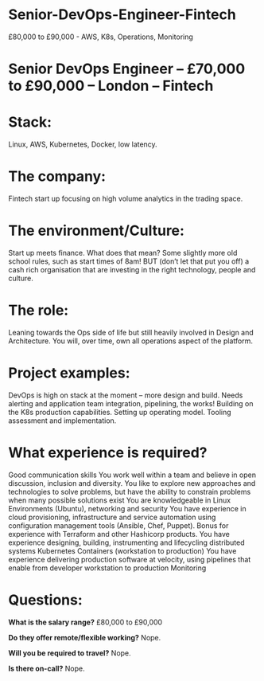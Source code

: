 # Senior-DevOps-Engineer-Fintech
£80,000 to £90,000 - AWS, K8s, Operations, Monitoring

# Senior DevOps Engineer – £70,000 to £90,000 – London – Fintech

# Stack: 
Linux, AWS, Kubernetes, Docker, low latency. 

# The company: 
Fintech start up focusing on high volume analytics in the trading space.

# The environment/Culture: 
Start up meets finance. What does that mean? Some slightly more old school rules, such as start times of 8am! BUT (don’t let that put you off) a cash rich organisation that are investing in the right technology, people and culture. 

# The role: 
Leaning towards the Ops side of life but still heavily involved in Design and Architecture. You will, over time, own all operations aspect of the platform.

# Project examples: 
DevOps is high on stack at the moment – more design and build. Needs alerting and application team integration, pipelining, the works! Building on the K8s production capabilities. Setting up operating model. Tooling assessment and implementation.

# What experience is required?
Good communication skills
You work well within a team and believe in open discussion, inclusion and diversity.
You like to explore new approaches and technologies to solve problems, but have the ability to constrain problems when many possible solutions exist
You are knowledgeable in Linux Environments (Ubuntu), networking and security
You have experience in cloud provisioning, infrastructure and service automation using configuration management tools (Ansible, Chef, Puppet).  Bonus for experience with Terraform and other Hashicorp products.
You have experience designing, building, instrumenting and lifecycling distributed systems
Kubernetes Containers (workstation to production)
You have experience delivering production software at velocity, using pipelines that enable from developer workstation to production
Monitoring

# Questions:
**What is the salary range?**
£80,000 to £90,000

**Do they offer remote/flexible working?**
Nope.

**Will you be required to travel?** 
Nope.

**Is there on-call?**
Nope.
